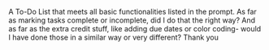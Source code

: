 A To-Do List that meets all basic functionalities listed in the prompt. As far as marking tasks complete or incomplete, did I do that the right way? And as far as 
the extra credit stuff, like adding due dates or color coding- would I have done those in a similar way or very different? Thank you

